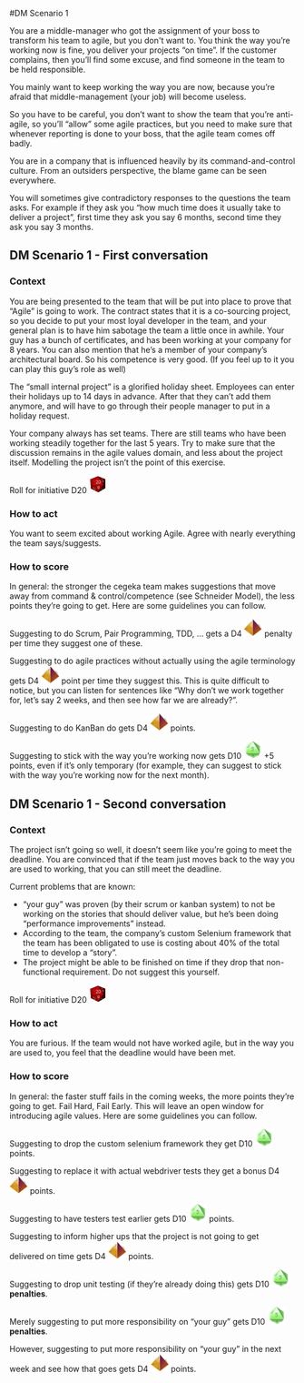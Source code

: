 [D20]: /images/d20.gif "D20"
[D10]: /images/d10.png "D10"
[D4]: /images/d4.png "D4"
#DM Scenario 1

You are a middle-manager who got the assignment of your boss to transform his team to agile, but you don't want to.
You think the way you’re working now is fine, you deliver your projects “on time”. If the customer complains, then you’ll find some excuse, and find someone in the team to be held responsible.

You mainly want to keep working the way you are now, because you’re afraid that middle-management (your job) will become useless.

So you have to be careful, you don’t want to show the team that you’re anti-agile, so you’ll “allow” some agile practices, but you need to make sure that whenever reporting is done to your boss, that the agile team comes off badly.

You are in a company that is influenced heavily by its command-and-control culture.
From an outsiders perspective, the blame game can be seen everywhere.

You will sometimes give contradictory responses to the questions the team asks. For example if they ask you “how much time does it usually take to deliver a project”, first time they ask you say 6 months, second time they ask you say 3 months.


## DM Scenario 1 - First conversation

### Context

You are being presented to the team that will be put into place to prove that “Agile” is going to work. The contract states that it is a co-sourcing project, so you decide to put your most loyal developer in the team, and your general plan is to have him sabotage the team a little once in awhile.
Your guy has a bunch of certificates, and has been working at your company for 8 years. You can also mention that he’s a member of your company’s architectural board. So his competence is very good. (If you feel up to it you can play this guy’s role as well)

The “small internal project” is a glorified holiday sheet. 
Employees can enter their holidays up to 14 days in advance. After that they can’t add them anymore, and will have to go through their people manager to put in a holiday request. 

Your company always has set teams. There are still teams who have been working steadily together for the last 5 years.
Try to make sure that the discussion remains in the agile values domain, and less about the project itself. Modelling the project isn’t the point of this exercise.

Roll for initiative D20 ![D20]

### How to act

You want to seem excited about working Agile.
Agree with nearly everything the team says/suggests.

### How to score

In general: the stronger the cegeka team makes suggestions that move away from command & control/competence (see Schneider Model), the less points they’re going to get. Here are some guidelines you can follow.

Suggesting to do Scrum, Pair Programming, TDD, … gets a D4 ![D4] penalty per time they suggest one of these.

Suggesting to do agile practices without actually using the agile terminology gets D4 ![D4] point per time they suggest this. This is quite difficult to notice, but you can listen for sentences like “Why don’t we work together for, let’s say 2 weeks, and then see how far we are already?”.

Suggesting to do KanBan do gets D4 ![D4] points.

Suggesting to stick with the way you’re working now gets D10 ![D10] +5 points, even if it’s only temporary (for example, they can suggest to stick with the way you’re working now for the next month).

## DM Scenario 1 - Second conversation

### Context

The project isn’t going so well, it doesn’t seem like you’re going to meet the deadline. You are convinced that if the team just moves back to the way you are used to working, that you can still meet the deadline.

Current problems that are known: 
* “your guy” was proven (by their scrum or kanban system) to not be working on the stories that should deliver value, but he’s been doing “performance improvements” instead.
* According to the team, the company’s custom Selenium framework that the team has been obligated to use is costing about 40% of the total time to develop a “story”.
* The project might be able to be finished on time if they drop that non-functional requirement. Do not suggest this yourself.

Roll for initiative D20 ![D20]

### How to act

You are furious. If the team would not have worked agile, but in the way you are used to, you feel that the deadline would have been met.

### How to score

In general: the faster stuff fails in the coming weeks, the more points they’re going to get. Fail Hard, Fail Early. This will leave an open window for introducing agile values. Here are some guidelines you can follow.

Suggesting to drop the custom selenium framework they get D10 ![D10] points.

Suggesting to replace it with actual webdriver tests they get a bonus D4 ![D4] points.

Suggesting to have testers test earlier gets D10 ![D10] points.

Suggesting to inform higher ups that the project is not going to get delivered on time gets D4 ![D4] points.

Suggesting to drop unit testing (if they’re already doing this) gets D10 ![D10] **penalties**.

Merely suggesting to put more responsibility on “your guy” gets D10 ![D10] **penalties**.

However, suggesting to put more responsibility on “your guy” in the next week and see how that goes gets D4 ![D4] points.
